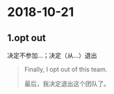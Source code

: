 # 2018-10-21

## 1.opt out

决定不参加...；决定（从...）退出

> Finally, I opt out of this team.
> 
> 最后，我决定退出这个团队了。



